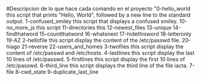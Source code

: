 #Descripcion de lo que hace cada comando en el proyecto 
"0-hello_world  this script that prints "Hello, World", followed by a new line to the standard output.
1-confused_smiley this script that displays a confused smiley.
10-no_more_js this script
11-directories this 
12-newest_files
13-unique
14-findthatword
15-countthatword
16-whatsnext
17-hidethisword
18-letteronly
19-AZ
2-hellofile this script display the content of the /etc/passwd file.
20-hiago
21-reverse
22-users_and_homes
3-twofiles this script display the content of /etc/passwd and /etc/hosts.
4-lastlines this script display the last 10 lines of /etc/passwd.
5-firstlines this script display the first 10 lines of /etc/passwd.
6-third_line this script displays the third line of the file iacta.
7-file
8-cwd_state
9-duplicate_last_line

